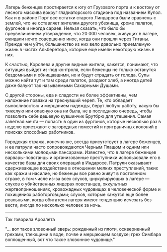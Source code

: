 Лагерь беженцев простирается к югу от Грузового порта и к востоку от лесного массива вокруг гладиаторского стадиона под названием Купол. Как и в районе Порт все остатки старого Линдароса были сравнены с землей, что не оставляет жителям другого убежища, кроме палаток, фургонов и иногда сараев. Нельзя сказать, что было бы преувеличением утверждение, что 20 000 человек, живущих в лагере, ожидали нечто совершенно иное, когда они прошли через Титаны. Прежде чем уйти, большинство из них вело довольно приемлемую жизнь в частях Альберетора, которые еще имели некоторую жизнь в них. 

К счастью, Королева и другие видные жители, кажется, понимают, что ситуация выйдет из-под контроля, если беженцы не только останутся бездомными и обнищавшими, но и будут страдать от голода. Супы можно найти тут и там среди палаток, раздают хлеб, а иногда детей даже балуют так называемыми Сахарными Душами.

С другой стороны, еда и сладости не более эффективны, чем наложение повязки на треснувший череп. Те, кто обладает выносливостью и мерцанием надежды, берут любую работу, какую бы тяжелую или опасную она ни была, не в последнюю очередь, чтобы позволить себе дешевую кувшинчик Брутбрю для утешения. Самая заветная мечта — попасть в один из фургонов, которые несколько раз в неделю приезжают с загородных поместий и приграничных колоний в поисках способных работников.

Городская стража, конечно же, всегда присутствует в лагере беженцев, и ее патрули часто сопровождаются Черным Плащом и одним или несколькими молодыми пансарами. Известно, что в лагере беженцев варвары-повстанцы и организованные преступники использовали его в качестве базы для своих операций в Индаросе. Патрули оказывают сдерживающее воздействие в отношении мелких преступлений, таких как кражи и насилие, но беженцы все равно живут в постоянном страхе, в том числе из-за всех слухов, циркулирующих в лагере — слухов о убийственных лидерах повстанцев, оккультных жертвоприношениях, кровожадных чудовищах в человеческой форме и похищениях работорговцами; слухов, которые кажутся еще более реальными, когда обитатели лагеря имеют тенденцию исчезать без вести, иногда по несколько человек за ночь.

----
Так говорила Ароалета

"… вот таков зловонный зверь: рожденный из плоти, оскверненный грехами, тлеющими в воде, почве и мерцающем воздухе; грех Симбара воплощенный, вот что такое зловонное чудовище."

----